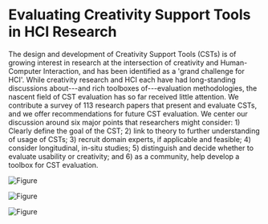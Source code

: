 # Evaluating Creativity Support Tools in HCI Research

The design and development of Creativity Support Tools (CSTs) is of growing interest in research at the intersection of creativity and Human-Computer Interaction, and has been identified as a 'grand challenge for HCI'. While creativity research and HCI each have had long-standing discussions about---and rich toolboxes of---evaluation methodologies, the nascent field of CST evaluation has so far received little attention. We contribute a survey of 113 research papers that present and evaluate CSTs, and we offer recommendations for future CST evaluation. We center our discussion around six major points that researchers might consider: 1) Clearly define the goal of the CST; 2) link to theory to further understanding of usage of CSTs; 3) recruit domain experts, if applicable and feasible; 4) consider longitudinal, in-situ studies; 5) distinguish and decide whether to evaluate usability or creativity; and 6) as a community, help develop a toolbox for CST evaluation.

![Figure](https://external-content.duckduckgo.com/iu/?u=https%3A%2F%2Ftse3.mm.bing.net%2Fth%3Fid%3DOIP.eKG_5z62hL6oEjVxXsnJPwHaJl%26pid%3DApi&f=1&ipt=2b761952cbd6ebb30a56143bcdb0c83de4be6cf56e031dcfc41e800c0969afb3&ipo=images)

![Figure](https://external-content.duckduckgo.com/iu/?u=https%3A%2F%2Ftse2.mm.bing.net%2Fth%3Fid%3DOIP.Q6hHhux2AtXeBuFBoE9uEQHaCn%26pid%3DApi&f=1&ipt=48da76a49e06c668f346159e63a4ce6a7f5ccb8ae5b826a2637e8d66abdf29a3&ipo=images)

![Figure](https://external-content.duckduckgo.com/iu/?u=https%3A%2F%2Ftse1.mm.bing.net%2Fth%3Fid%3DOIP.z26qoqxHlC_JBvYJKPYp-wHaEJ%26pid%3DApi&f=1&ipt=6050825a4d4eb426de332a565b04cdf05451f4ee04fdb23f259657b3ff942d22&ipo=images)

